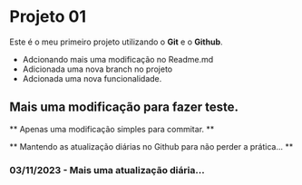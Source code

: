 # Projeto 01

Este é o meu primeiro projeto utilizando o **Git** e o **Github**.

- Adcionando mais uma modificação no Readme.md
- Adicionada uma nova branch no projeto
- Adcionada uma nova funcionalidade.

## Mais uma modificação para fazer teste.

** Apenas uma modificação simples para commitar. **

** Mantendo as atualização diárias no Github para não perder a prática... **

### 03/11/2023 - Mais uma atualização diária...